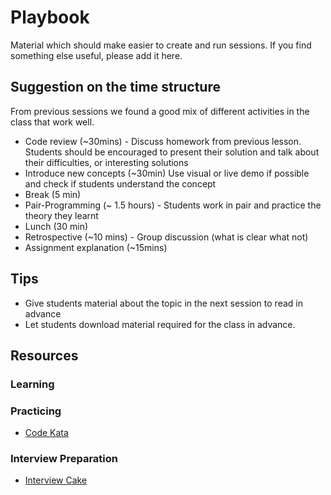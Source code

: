 # Playbook
Material which should make easier to create and run sessions.
If you find something else useful, please add it here.

## Suggestion on the time structure
From previous sessions we found a good mix of different activities in the class that work well.

- Code review (~30mins) - Discuss homework from previous lesson. Students should be encouraged to present their solution and talk about their difficulties, or interesting solutions
- Introduce new concepts (~30min) Use visual or live demo if possible and check if students understand the concept
- Break (5 min)
- Pair-Programming (~ 1.5 hours) - Students work in pair and practice the theory they learnt
- Lunch (30 min)
- Retrospective (~10 mins) - Group discussion (what is clear what not) 
- Assignment explanation (~15mins)

## Tips
- Give students material about the topic in the next session to read in advance
- Let students download material required for the class in advance.

## Resources

### Learning

### Practicing
  - [Code Kata](http://codekata.com)

### Interview Preparation
  - [Interview Cake](https://www.interviewcake.com/)

